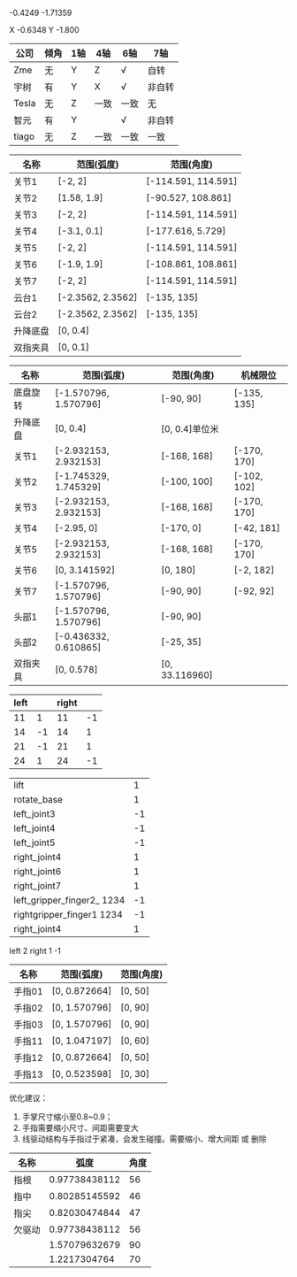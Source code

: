 -0.4249
-1.71359


X -0.6348
Y -1.800

| 公司    | 倾角  | 1轴  | 4轴  | 6轴  | 7轴  |
| ----- | --- | --- | --- | --- | --- |
| Zme   | 无   | Y   | Z   | √   | 自转  |
| 宇树    | 有   | Y   | X   | √   | 非自转 |
| Tesla | 无   | Z   | 一致  | 一致  | 无   |
| 智元    | 有   | Y   |     | √   | 非自转 |
| tiago | 无   | Z   | 一致  | 一致  | 一致  |

| 名称   | 范围(弧度)            | 范围(角度)              |
| ---- | ----------------- | ------------------- |
| 关节1  | [-2, 2]           | [-114.591, 114.591] |
| 关节2  | [1.58, 1.9]       | [-90.527, 108.861]  |
| 关节3  | [-2, 2]           | [-114.591, 114.591] |
| 关节4  | [-3.1, 0.1]       | [-177.616, 5.729]   |
| 关节5  | [-2, 2]           | [-114.591, 114.591] |
| 关节6  | [-1.9, 1.9]       | [-108.861, 108.861] |
| 关节7  | [-2, 2]           | [-114.591, 114.591] |
| 云台1  | [-2.3562, 2.3562] | [-135, 135]         |
| 云台2  | [-2.3562, 2.3562] | [-135, 135]         |
| 升降底盘 | [0, 0.4]          |                     |
| 双指夹具 | [0, 0.1]          |                     |

| 名称   | 范围(弧度)                | 范围(角度)         | 机械限位        |
| ---- | --------------------- | -------------- | ----------- |
| 底盘旋转 | [-1.570796, 1.570796] | [-90, 90]      | [-135, 135] |
| 升降底盘 | [0, 0.4]              | [0, 0.4]单位米    |             |
| 关节1  | [-2.932153, 2.932153] | [-168, 168]    | [-170, 170] |
| 关节2  | [-1.745329, 1.745329] | [-100, 100]    | [-102, 102] |
| 关节3  | [-2.932153, 2.932153] | [-168, 168]    | [-170, 170] |
| 关节4  | [-2.95, 0]            | [-170, 0]      | [-42, 181]  |
| 关节5  | [-2.932153, 2.932153] | [-168, 168]    | [-170, 170] |
| 关节6  | [0, 3.141592]         | [0, 180]       | [-2, 182]   |
| 关节7  | [-1.570796, 1.570796] | [-90, 90]      | [-92, 92]   |
| 头部1  | [-1.570796, 1.570796] | [-90, 90]      |             |
| 头部2  | [-0.436332, 0.610865] | [-25, 35]      |             |
| 双指夹具 | [0, 0.578]            | [0, 33.116960] |             |

| left |     | right |     |
| ---- | --- | ----- | --- |
| 11   | 1   | 11    | -1  |
| 14   | -1  | 14    | 1   |
| 21   | -1  | 21    | 1   |
| 24   | 1   | 24    | -1  |


|                             |     |
| --------------------------- | --- |
| lift                        | 1   |
| rotate_base                 | 1   |
| left_joint3                 | -1  |
| left_joint4                 | -1  |
| left_joint5                 | -1  |
| right_joint4                | 1   |
| right_joint6                | 1   |
| right_joint7                | 1   |
| left_gripper_finger2_  1234 | -1  |
| rightgripper_finger1 1234   | -1  |
| right_joint4                | 1   |


left 2 right 1 
-1



| 名称   | 范围(弧度)        | 范围(角度)  |
| ---- | ------------- | ------- |
| 手指01 | [0, 0.872664] | [0, 50] |
| 手指02 | [0, 1.570796] | [0, 90] |
| 手指03 | [0, 1.570796] | [0, 90] |
| 手指11 | [0, 1.047197] | [0, 60] |
| 手指12 | [0, 0.872664] | [0, 50] |
| 手指13 | [0, 0.523598] | [0, 30] |

优化建议：
1. 手掌尺寸缩小至0.8~0.9；
2. 手指需要缩小尺寸、间距需要变大
3. 线驱动结构与手指过于紧凑，会发生碰撞。需要缩小、增大间距 或 删除



| 名称  | 弧度            | 角度  |
| --- | ------------- | --- |
| 指根  | 0.97738438112 | 56  |
| 指中  | 0.80285145592 | 46  |
| 指尖  | 0.82030474844 | 47  |
| 欠驱动 | 0.97738438112 | 56  |
|     | 1.57079632679 | 90  |
|     | 1.2217304764  | 70  |
